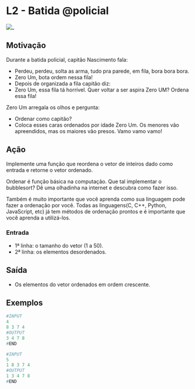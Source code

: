 # L2 - Batida @policial

![_](cover.jpg)

## Motivação

Durante a batida policial, capitão Nascimento fala:  

* Perdeu, perdeu, solta as arma, tudo pra parede, em fila, bora bora bora.  
* Zero Um, bota ordem nessa fila!
* Depois de organizada a fila capitão diz:
* Zero Um, essa fila tá horrível. Quer voltar a ser aspira Zero UM? Ordena essa fila!

Zero Um arregala os olhos e pergunta:  

* Ordenar como capitão?
* Coloca esses caras ordenados por idade Zero Um. Os menores vão apreendidos, mas os maiores vão presos. Vamo vamo vamo!  

## Ação

Implemente uma função que reordena o vetor de inteiros dado como entrada e retorne o vetor ordenado.

Ordenar é função básica na computação. Que tal implementar o bubblesort? Dê uma olhadinha na internet e descubra como fazer isso.  
  
Também é muito importante que você aprenda como sua linguagem pode fazer a ordenação por você. Todas as linguagens(C, C++, Python, JavaScript, etc) já tem métodos de ordenação prontos e é importante que você aprenda a utilizá-los.  

### Entrada

* 1ª linha: o tamanho do vetor (1 a 50).
* 2ª linha: os elementos desordenados.

## Saída

* Os elementos do vetor ordenados em ordem crescente.

## Exemplos

``` py
#INPUT
4
8 3 7 4
#OUTPUT
3 4 7 8
#END
```

```py
#INPUT
5  
1 8 3 7 4
#OUTPUT
1 3 4 7 8
#END
```
